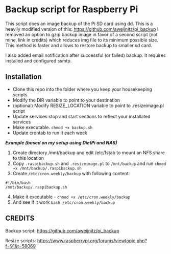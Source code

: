 # Backup script for Raspberry Pi
This script does an image backup of the Pi SD card using dd. This is a heavily modified version of this: https://github.com/aweijnitz/pi_backup I removed an option to gzip backup image in favor of a second script (not mine, link in credits) which reduces img file to its minimum possible size. This method is faster and allows to restore backup to smaller sd card.

I also added email notification after successful (or failed) backup. It requires installed and configured ssmtp.

## Installation
- Clone this repo into the folder where you keep your housekeeping scripts.
- Modify the DIR variable to point to your destination
- (optional) Modify RESIZE_LOCATION variable to point to .resizeimage.pl script
- Update services stop and start sections to reflect your installated services
- Make executable. ```chmod +x backup.sh```
- Update crontab to run it each week

___Example (based on my setup using DietPi and NAS)___

1. Create directory /mnt/backup and edit /etc/fstab to mount an NFS share to this location
2. Copy ```.raspibackup.sh``` and ```.resizeimage.pl``` to ```/mnt/backup``` and run ```chmod +x /mnt/backup/.raspibackup.sh```
3. Create ```/etc/cron.weekly/backup``` with following content:
```
#!/bin/bash
/mnt/backup/.raspibackup.sh
```
4. Make it executable - ```chmod +x /etc/cron.weekly/backup```
5. And see if it work ```bash /etc/cron.weekly/backup```


## CREDITS
Backup script:
   https://github.com/aweijnitz/pi_backup
   
Resize scripts:
  https://www.raspberrypi.org/forums/viewtopic.php?f=91&t=58069
